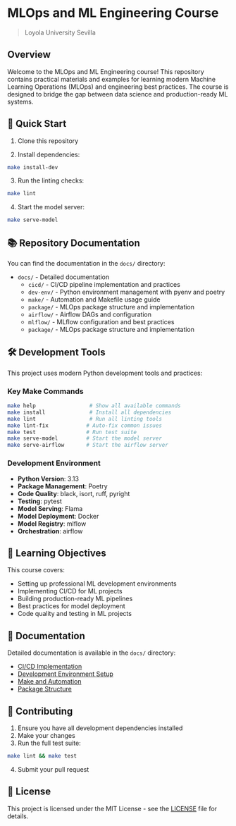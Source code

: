 # MLOps and ML Engineering Course
> Loyola University Sevilla

## Overview

Welcome to the MLOps and ML Engineering course! This repository contains practical materials and examples for learning modern Machine Learning Operations (MLOps) and engineering best practices. The course is designed to bridge the gap between data science and production-ready ML systems.

## 🚀 Quick Start

1. Clone this repository

2. Install dependencies:
```bash
make install-dev
```
3. Run the linting checks:
```bash
make lint
```
4. Start the model server:
```bash
make serve-model
```

## 📚 Repository Documentation

You can find the documentation in the `docs/` directory:

- `docs/` - Detailed documentation
  - `cicd/` - CI/CD pipeline implementation and practices
  - `dev-env/` - Python environment management with pyenv and poetry
  - `make/` - Automation and Makefile usage guide
  - `package/` - MLOps package structure and implementation
  - `airflow/` - Airflow DAGs and configuration
  - `mlflow/` - MLflow configuration and best practices
  - `package/` - MLOps package structure and implementation


## 🛠 Development Tools

This project uses modern Python development tools and practices:

### Key Make Commands
```bash
make help                 # Show all available commands
make install              # Install all dependencies
make lint                 # Run all linting tools
make lint-fix            # Auto-fix common issues
make test                # Run test suite
make serve-model         # Start the model server
make serve-airflow       # Start the airflow server
```

### Development Environment
- **Python Version**: 3.13
- **Package Management**: Poetry
- **Code Quality**: black, isort, ruff, pyright
- **Testing**: pytest
- **Model Serving**: Flama
- **Model Deployment**: Docker
- **Model Registry**: mlflow
- **Orchestration**: airflow

## 🎯 Learning Objectives

This course covers:
- Setting up professional ML development environments
- Implementing CI/CD for ML projects
- Building production-ready ML pipelines
- Best practices for model deployment
- Code quality and testing in ML projects

## 📖 Documentation

Detailed documentation is available in the `docs/` directory:
- [CI/CD Implementation](docs/cicd/README.md)
- [Development Environment Setup](docs/dev-env/README.md)
- [Make and Automation](docs/make/README.md)
- [Package Structure](docs/package/README.md)

## 🤝 Contributing

1. Ensure you have all development dependencies installed
2. Make your changes
3. Run the full test suite:

```bash
make lint && make test
```

4. Submit your pull request

## 📝 License

This project is licensed under the MIT License - see the [LICENSE](LICENSE) file for details.